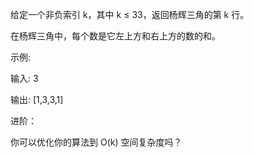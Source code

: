 给定一个非负索引 k，其中 k ≤ 33，返回杨辉三角的第 k 行。



在杨辉三角中，每个数是它左上方和右上方的数的和。

示例:

输入: 3

输出: [1,3,3,1]

进阶：

你可以优化你的算法到 O(k) 空间复杂度吗？


